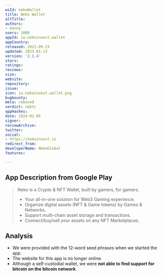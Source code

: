 ```yaml
---
wsId: nekoWallet
title: Neko Wallet
altTitle: 
authors:
- danny
users: 1000
appId: io.nekoinvest.wallet
appCountry: 
released: 2021-09-23
updated: 2023-01-13
version: '2.1.4'
stars: 
ratings: 
reviews: 
size: 
website: 
repository: 
issue: 
icon: io.nekoinvest.wallet.png
bugbounty: 
meta: removed
verdict: nobtc
appHashes: 
date: 2024-02-05
signer: 
reviewArchive: 
twitter: 
social:
- https://nekoinvest.io
redirect_from: 
developerName: NekoGlobal
features: 

---
```


## App Description from Google Play

  > Neko is a Crypto & NFT Wallet, built by gamers, for gamers.
  > - Your all-in-one solution for Web3 Gaming experience.
  > - Organize digital assets (NFT & Game tokens) by Games & Networks.
  > - Support multi-chain asset storage and transactions.
  > - Connect/buy/sell your assets on any NFT Marketplaces.

## Analysis

- We were provided with the 12-word seed phrases when we started the app. 
- The website for this app is no longer online.
- Although a self-custodial wallet, we were **not able to find support for bitcoin on the bitcoin network**.
